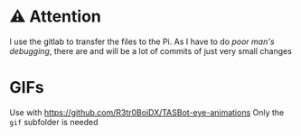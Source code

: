 # :warning: Attention
I use the gitlab to transfer the files to the Pi. As I have to do *poor man's debugging*, there are and will be a lot of commits of just very small changes

# GIFs
Use with https://github.com/R3tr0BoiDX/TASBot-eye-animations
Only the `gif` subfolder is needed